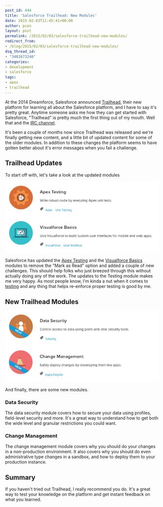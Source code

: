 ```yaml
---
post_id: 444
title: 'Salesforce Trailhead: New Modules'
date: 2015-02-03T11:45:41+00:00
author: pcon
layout: post
permalink: /2015/02/03/salesforce-trailhead-new-modules/
redirect_from:
- /blog/2015/02/03/salesforce-trailhead-new-modules/
dsq_thread_id:
- "3481673246"
categories:
- development
- salesforce
tags:
- apex
- trailhead
---
```

At the 2014 Dreamforce, Salesforce announced [Trailhead](https://developer.salesforce.com/trailhead), their new platform for learning all about the Salesforce platform, and I have to say it's pretty great.  Anytime someone asks me how they can get started with Salesforce, "Trailhead" is pretty much the first thing out of my mouth.  Well that and the [IRC channel](http://wearedarylshaber.com/irc/).

It's been a couple of months now since Trailhead was released and we're finally getting new content, and a little bit of updated content for some of the older modules.  In addition to these changes the platform seems to have gotten better about it's error messages when you fail a challenge.
<!--more-->

## Trailhead Updates

To start off with, let's take a look at the updated modules

![Trailhead icons](/assets/img/2015/02/03/updated_modules.png)

Salesforce has updated the [Apex Testing](https://developer.salesforce.com/trailhead/module/apex_testing) and the [Visualforce Basics](https://developer.salesforce.com/trailhead/module/visualforce_fundamentals) modules to remove the "Mark as Read" option and added a couple of new challenges.  This should help folks who just breezed through this without actually doing any of the work.  The updates to the Testing module makes me very happy.  As most people know, I'm kinda a nut when it comes to [testing](http://pcon.github.io/presentations/testing/) and any thing that helps re-enforce proper testing is good by me.

## New Trailhead Modules

![Trailhead icons](/assets/img/2015/02/03/new_modules.png)

And finally, there are some new modules.

### Data Security

The data security module covers how to secure your data using profiles, field-level security and more.  It's a great way to understand how to get both the wide level and granular restrictions you could want.

### Change Management

The change management module covers why you should do your changes in a non-production environment. It also covers why you should do even administrative type changes in a sandbox, and how to deploy them to your production instance.

## Summary

If you haven't tried out Trailhead, I really recommend you do.  It's a great way to test your knowledge on the platform and get instant feedback on what you learned.